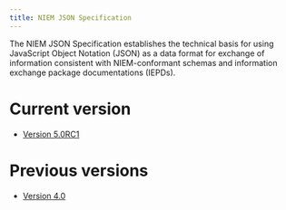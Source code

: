 ```yaml
---
title: NIEM JSON Specification
---
```


The NIEM JSON Specification establishes the technical basis for using JavaScript Object Notation (JSON) as a data format for exchange of information consistent with NIEM-conformant schemas and information exchange package documentations (IEPDs).

# Current version

- [Version 5.0RC1](draft)

# Previous versions

- [Version 4.0](v4.0)
